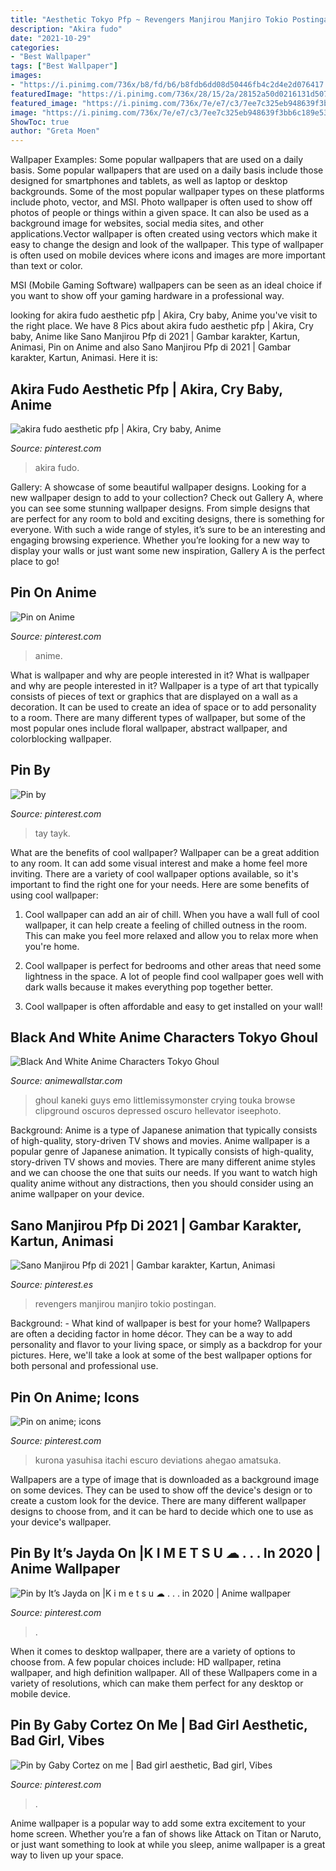 ```yaml
---
title: "Aesthetic Tokyo Pfp ~ Revengers Manjirou Manjiro Tokio Postingan"
description: "Akira fudo"
date: "2021-10-29"
categories:
- "Best Wallpaper"
tags: ["Best Wallpaper"]
images:
- "https://i.pinimg.com/736x/b8/fd/b6/b8fdb6dd08d50446fb4c2d4e2d076417.jpg"
featuredImage: "https://i.pinimg.com/736x/28/15/2a/28152a50d0216131d50743ccd3103d8e.jpg"
featured_image: "https://i.pinimg.com/736x/7e/e7/c3/7ee7c325eb948639f3bb6c189e531d38.jpg"
image: "https://i.pinimg.com/736x/7e/e7/c3/7ee7c325eb948639f3bb6c189e531d38.jpg"
ShowToc: true
author: "Greta Moen"
---
```



Wallpaper Examples: Some popular wallpapers that are used on a daily basis.
Some popular wallpapers that are used on a daily basis include those designed for smartphones and tablets, as well as laptop or desktop backgrounds. Some of the most popular wallpaper types on these platforms include photo, vector, and MSI. 
Photo wallpaper is often used to show off photos of people or things within a given space. It can also be used as a background image for websites, social media sites, and other applications.Vector wallpaper is often created using vectors which make it easy to change the design and look of the wallpaper. This type of wallpaper is often used on mobile devices where icons and images are more important than text or color. 

MSI (Mobile Gaming Software) wallpapers can be seen as an ideal choice if you want to show off your gaming hardware in a professional way.

	

		
looking for akira fudo aesthetic pfp | Akira, Cry baby, Anime you've visit to the right place. We have 8 Pics about akira fudo aesthetic pfp | Akira, Cry baby, Anime like Sano Manjirou Pfp di 2021 | Gambar karakter, Kartun, Animasi, Pin on Anime and also Sano Manjirou Pfp di 2021 | Gambar karakter, Kartun, Animasi. Here it is:
		
    
## Akira Fudo Aesthetic Pfp | Akira, Cry Baby, Anime

<img loading=lazy src="https://i.pinimg.com/736x/43/07/d6/4307d68b62ff90d889088689eb543cbe.jpg" onerror="this.onerror=null;this.src='https://tse1.mm.bing.net/th?id=OIP.oZkfdFKyAxlU6aQwbjLtrwHaHa&amp;pid=15.1';" alt="akira fudo aesthetic pfp | Akira, Cry baby, Anime">

_Source: pinterest.com_

>akira fudo. 

	

Gallery: A showcase of some beautiful wallpaper designs.
Looking for a new wallpaper design to add to your collection? Check out Gallery A, where you can see some stunning wallpaper designs. From simple designs that are perfect for any room to bold and exciting designs, there is something for everyone. With such a wide range of styles, it’s sure to be an interesting and engaging browsing experience. Whether you’re looking for a new way to display your walls or just want some new inspiration, Gallery A is the perfect place to go!





	
	
    
## Pin On Anime

<img loading=lazy src="https://i.pinimg.com/736x/7e/e7/c3/7ee7c325eb948639f3bb6c189e531d38.jpg" onerror="this.onerror=null;this.src='https://tse3.mm.bing.net/th?id=OIP.KJ1Xz93Fny58FGJZSLkjDQHaHa&amp;pid=15.1';" alt="Pin on Anime">

_Source: pinterest.com_

>anime. 

	

What is wallpaper and why are people interested in it?
What is wallpaper and why are people interested in it?
Wallpaper is a type of art that typically consists of pieces of text or graphics that are displayed on a wall as a decoration. It can be used to create an idea of space or to add personality to a room. There are many different types of wallpaper, but some of the most popular ones include floral wallpaper, abstract wallpaper, and colorblocking wallpaper.

    
## Pin By

<img loading=lazy src="https://i.pinimg.com/736x/39/9b/1b/399b1b9e55fe46e61db3cdf3f715ea98.jpg" onerror="this.onerror=null;this.src='https://tse1.mm.bing.net/th?id=OIP.f4-OfB8gLMgYlvav9aPvvAHaHR&amp;pid=15.1';" alt="Pin by">

_Source: pinterest.com_

>tay tayk. 

	

What are the benefits of cool wallpaper?
Wallpaper can be a great addition to any room. It can add some visual interest and make a home feel more inviting. There are a variety of cool wallpaper options available, so it's important to find the right one for your needs. Here are some benefits of using cool wallpaper: 
1. Cool wallpaper can add an air of chill. When you have a wall full of cool wallpaper, it can help create a feeling of chilled outness in the room. This can make you feel more relaxed and allow you to relax more when you're home. 

2. Cool wallpaper is perfect for bedrooms and other areas that need some lightness in the space. A lot of people find cool wallpaper goes well with dark walls because it makes everything pop together better. 

3. Cool wallpaper is often affordable and easy to get installed on your wall!

    
## Black And White Anime Characters Tokyo Ghoul

<img loading=lazy src="https://i.pinimg.com/564x/cf/a0/97/cfa09711043ef5e998f5f8ba5fc3ac30.jpg" onerror="this.onerror=null;this.src='https://tse4.mm.bing.net/th?id=OIP.FfyFYSZn1Z2qIAqozXI4oAHaL9&amp;pid=15.1';" alt="Black And White Anime Characters Tokyo Ghoul">

_Source: animewallstar.com_

>ghoul kaneki guys emo littlemissymonster crying touka browse clipground oscuros depressed oscuro hellevator iseephoto. 

	

Background: Anime is a type of Japanese animation that typically consists of high-quality, story-driven TV shows and movies.
Anime wallpaper is a popular genre of Japanese animation. It typically consists of high-quality, story-driven TV shows and movies. There are many different anime styles and we can choose the one that suits our needs. If you want to watch high quality anime without any distractions, then you should consider using an anime wallpaper on your device.

    
## Sano Manjirou Pfp Di 2021 | Gambar Karakter, Kartun, Animasi

<img loading=lazy src="https://i.pinimg.com/736x/96/0e/32/960e32ca791f6ca6319050df0f3e71a3.jpg" onerror="this.onerror=null;this.src='https://tse2.mm.bing.net/th?id=OIP.X7vYeCLmmI30nz7morefXwHaG9&amp;pid=15.1';" alt="Sano Manjirou Pfp di 2021 | Gambar karakter, Kartun, Animasi">

_Source: pinterest.es_

>revengers manjirou manjiro tokio postingan. 

	

Background: - What kind of wallpaper is best for your home?
Wallpapers are often a deciding factor in home décor. They can be a way to add personality and flavor to your living space, or simply as a backdrop for your pictures. Here, we'll take a look at some of the best wallpaper options for both personal and professional use.

    
## Pin On Anime; Icons

<img loading=lazy src="https://i.pinimg.com/736x/ab/a1/1d/aba11d5068017028deea409999b33c94.jpg" onerror="this.onerror=null;this.src='https://tse2.mm.bing.net/th?id=OIP.X5qmIL8pIHyZO3xQ9v8KBwHaHa&amp;pid=15.1';" alt="Pin on anime; icons">

_Source: pinterest.com_

>kurona yasuhisa itachi escuro deviations ahegao amatsuka. 

	

Wallpapers are a type of image that is downloaded as a background image on some devices. They can be used to show off the device's design or to create a custom look for the device. There are many different wallpaper designs to choose from, and it can be hard to decide which one to use as your device's wallpaper.

    
## Pin By It’s Jayda On |K I M E T S U ☁ . . . In 2020 | Anime Wallpaper

<img loading=lazy src="https://i.pinimg.com/736x/28/15/2a/28152a50d0216131d50743ccd3103d8e.jpg" onerror="this.onerror=null;this.src='https://tse2.mm.bing.net/th?id=OIP.p7PH88g63haCspMmlSKnJAHaHa&amp;pid=15.1';" alt="Pin by It’s Jayda on |K i m e t s u ☁ . . . in 2020 | Anime wallpaper">

_Source: pinterest.com_

>. 

	

When it comes to desktop wallpaper, there are a variety of options to choose from. A few popular choices include: HD wallpaper, retina wallpaper, and high definition wallpaper. All of these Wallpapers come in a variety of resolutions, which can make them perfect for any desktop or mobile device. 

    
## Pin By Gaby Cortez On Me | Bad Girl Aesthetic, Bad Girl, Vibes

<img loading=lazy src="https://i.pinimg.com/736x/b8/fd/b6/b8fdb6dd08d50446fb4c2d4e2d076417.jpg" onerror="this.onerror=null;this.src='https://tse2.mm.bing.net/th?id=OIP.BX4KHVZLA_O2VAN6A1ZuuwHaJ3&amp;pid=15.1';" alt="Pin by Gaby Cortez on me | Bad girl aesthetic, Bad girl, Vibes">

_Source: pinterest.com_

>. 

	

Anime wallpaper is a popular way to add some extra excitement to your home screen. Whether you’re a fan of shows like Attack on Titan or Naruto, or just want something to look at while you sleep, anime wallpaper is a great way to liven up your space.

